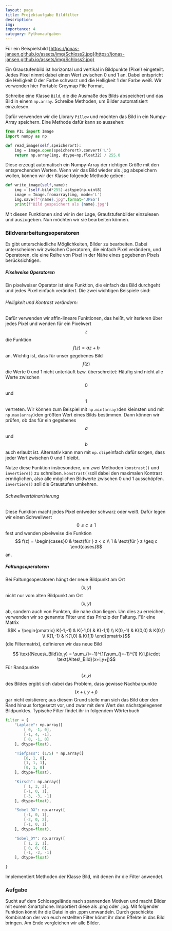 ```yaml
---
layout: page
title: Projektaufgabe Bildfilter
description: 
img: 
importance: 4
category: Pythonaufgaben
---
```


Für ein Beispielsbild [https://jonas-jansen.github.io/assets/img/Schloss2.jpg](https://jonas-jansen.github.io/assets/img/Schloss2.jpg)

Ein Graustufenbild ist horizontal und vertikal in Bildpunkte (Pixel) eingeteilt. Jedes Pixel nimmt dabei einen Wert zwischen 0 und 1 an. Dabei entspricht die Helligkeit 0 der Farbe schwarz und die Helligkeit 1 der Farbe weiß. Wir verwenden hier Portable Greymap File Format.

Schreibe eine Klasse `Bild`, die die Ausmaße des Bilds abspeichert und das Bild in einem `np.array`. Schreibe Methoden, um Bilder automatisiert einzulesen.

Dafür verwenden wir die Library `Pillow` und möchten das Bild in ein Numpy-Array speichern. Eine Methode dafür kann so aussehen:

```python
from PIL import Image
import numpy as np

def read_image(self,speicherort):
	img = Image.open(speicherort).convert('L') 
    return np.array(img, dtype=np.float32) / 255.0 
```

Diese erzeugt automatisch ein Numpy-Array der richtigen Größe mit den entsprechenden Werten. Wenn wir das Bild wieder als .jpg abspeichern wollen, können wir der Klasse folgende Methode geben:

```python
def write_image(self,name):
	img = (self.bild*255).astype(np.uint8)
	image = Image.fromarray(img, mode='L')
	img.save(f"{name}.jpg",format='JPEG')
	print(f"Bild gespeichert als {name}.jpg")
```


Mit diesen Funktionen sind wir in der Lage, Graufstufenbilder einzulesen und auszugeben. Nun möchten wir sie bearbeiten können.

### Bildverarbeitungsoperatoren

Es gibt unterschiedliche Möglichkeiten, BIlder zu bearbeiten. Dabei unterscheiden wir zwischen Operatoren, die einfach Pixel verändern, und Operatoren, die eine Reihe von Pixel in der Nähe eines gegebenen Pixels berücksichtigen.

##### Pixelweise Operatoren

Ein pixelweiser Operator ist eine Funktion, die einfach das Bild durchgeht und jedes Pixel einfach verändert. Die zwei wichtigen Beispiele sind:

###### Helligkeit und Kontrast verändern:

Dafür verwenden wir affin-lineare Funktionen, das heißt, wir iterieren über jedes Pixel und wenden für ein Pixelwert $$z$$ die Funktion $$f(z) = az + b $$ an. Wichtig ist, dass für unser gegebenes Bild $$f(z)$$ die Werte 0 und 1 nicht unterläuft bzw. überschreitet: Häufig sind nicht alle Werte zwischen $$0$$ und $$1$$ vertreten. Wir können zum Beispiel mit `np.min(array)`den kleinsten und mit `np.max(array)`den größten Wert eines Bilds bestimmen. Dann können wir prüfen, ob das für ein gegebenes $$a$$ und $$b$$ auch erlaubt ist. Alternativ kann man mit `np.clip`einfach dafür sorgen, dass jeder Wert zwischen 0 und 1 bleibt.

Nutze diese Funktion insbesondere, um zwei Methoden `konstrast()` und `invertiere()` zu schreiben. `konstrast()`soll dabei den maximalen Kontrast ermöglichen, also alle möglichen Bildwerte zwischen 0 und 1 ausschöpfen. `invertiere()` soll die Graustufen umkehren. 

###### Schwellwertbinarisierung

Diese Funktion macht jedes Pixel entweder schwarz oder weiß. Dafür legen wir einen Schwellwert $$0\leq c \leq 1$$ fest und wenden pixelweise die Funktion $$ f(z) = \begin{cases}0 & \text{für } z < c \\ 1 & \text{für } z \geq c \end{cases}$$ an.

##### Faltungsoperatoren

Bei Faltungsoperatoren hängt der neue Bildpunkt am Ort $$(x,y)$$ nicht nur vom alten Bildpunkt am Ort $$(x,y)$$ ab, sondern auch von Punkten, die nahe dran liegen. Um dies zu erreichen, verwenden wir so genannte Filter und das Prinzip der Faltung. Für eine Matrix $$K = \begin{pmatrix} K(-1,-1) & K(-1,0) & K(-1,1) \\ K(0,-1) & K(0,0) & K(0,1) \\ K(1,-1) & K(1,0) & K(1,1) \end{pmatrix}$$ (die Filtermatrix), definieren wir das neue Bild

$$ \text{Neues\_Bild}(x,y) = \sum_{i=-1}^{1}\sum_{j=-1}^{1} K(i,j)\cdot \text{Altes\_Bild}(x+i,y+j)$$
Für Randpunkte $$(𝑥, 𝑦)$$ des Bildes ergibt sich dabei das Problem, dass gewisse Nachbarpunkte $$(x+i,y+j)$$ gar nicht existieren; aus diesem Grund stelle man sich das Bild über den Rand hinaus fortgesetzt vor, und zwar mit dem Wert des nächstgelegenen Bildpunktes.  Typische Filter findet ihr in folgendem Wörterbuch

```python
filter = {
	"Laplace": np.array([
		[ 0, -1, 0],
		[-1, 4, -1],
		[ 0, -1, 0]
	], dtype=float),

	"Tiefpass": (1/5) * np.array([
		[0, 1, 0],
		[1, 1, 1],
		[0, 1, 0]
	], dtype=float),

	"Kirsch": np.array([
		[ 1, 3, 3],
		[-1, 0, 1],
		[-3, -3, -1]
	], dtype=float),

	"Sobel_DX": np.array([
		[-1, 0, 1],
		[-2, 0, 2],
		[-1, 0, 1]
	], dtype=float),

	"Sobel_DY": np.array([
		[ 1, 2, 1],
		[ 0, 0, 0],
		[-1, -2, -1]
	], dtype=float)

}
```

Implementiert Methoden der Klasse Bild, mit denen ihr die Filter anwendet.

### Aufgabe

Sucht auf dem Schlossgelände nach spannenden Motiven und macht Bilder mit eurem Smartphone. Importiert diese als .png oder .jpg. Mit folgender Funktion könnt ihr die Datei in ein .ppm umwandeln. Durch geschickte Kombination der von euch erstellten Filter könnt ihr dann Effekte in das Bild bringen. Am Ende vergleichen wir alle Bilder.




